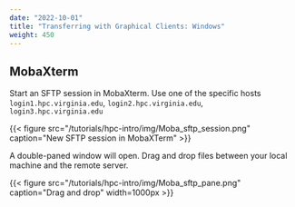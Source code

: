 ```yaml
---
date: "2022-10-01"
title: "Transferring with Graphical Clients: Windows"
weight: 450
---
```


## MobaXterm

Start an SFTP session in MobaXterm.  Use one of the specific hosts `login1.hpc.virginia.edu`, `login2.hpc.virginia.edu`, `login3.hpc.virginia.edu`

{{< figure src="/tutorials/hpc-intro/img/Moba_sftp_session.png" caption="New SFTP session in MobaXTerm" >}}

A double-paned window will open.  Drag and drop files between your local machine and the remote server.

{{< figure src="/tutorials/hpc-intro/img/Moba_sftp_pane.png" caption="Drag and drop" width=1000px >}}

